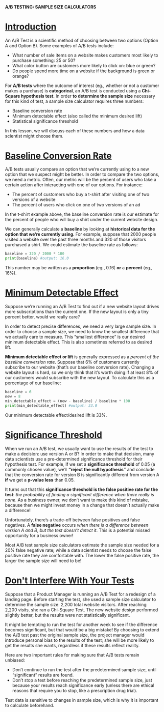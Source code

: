 #### A/B TESTING: SAMPLE SIZE CALCULATORS

# [Introduction](https://www.codecademy.com/courses/hypothesis-testing-python/lessons/a-b-test-sample-size-calculator/exercises/introduction)

An A/B Test is a scientific method of choosing between two options (Option A and Option B). 
Some examples of A/B tests include:
* What number of sale items on a website makes customers most likely to purchase something: 25 or 50?
* What color button are customers more likely to click on: blue or green?
* Do people spend more time on a website if the background is green or orange?

For **A/B tests** where the outcome of interest (eg., whether or not a customer makes a purchase) is **categorical**, 
an A/B test is conducted using a **Chi-Square hypothesis test**. 
In order **to determine the sample size** necessary for this kind of test, a sample size calculator requires three numbers:
* Baseline conversion rate
* Minimum detectable effect (also called the minimum desired lift)
* Statistical significance threshold

In this lesson, we will discuss each of these numbers and how a data scientist might choose them.

# [Baseline Conversion Rate](https://www.codecademy.com/courses/hypothesis-testing-python/lessons/a-b-test-sample-size-calculator/exercises/baseline-conversion-rate)

A/B tests usually compare an option that we’re currently using to a new option that we suspect might be better. 
In order to compare the two options, we need a metric. 
Often, our metric will be the percent of users who take a certain action after interacting with one of our options. 
For instance:
* The percent of customers who buy a t-shirt after visiting one of two versions of a website
* The percent of users who click on one of two versions of an ad

In the t-shirt example above, the baseline conversion rate is our estimate for the percent of people who will buy a shirt under the current website design.

We can generally calculate a **baseline** by looking at **historical data for the option that we’re currently using**. 
For example, suppose that 2000 people visited a website over the past three months and 320 of those visitors purchased a shirt. 
We could estimate the baseline rate as follows:
```python
baseline = 320 / 2000 * 100
print(baseline) #output: 16.0
```
This number may be written as a **proportion** (eg., 0.16) **or** a **percent** (eg., 16%).

# [Minimum Detectable Effect](https://www.codecademy.com/courses/hypothesis-testing-python/lessons/a-b-test-sample-size-calculator/exercises/minimum-detectable-effect)

Suppose we’re running an A/B Test to find out if a new website layout drives more subscriptions than the current one. 
If the new layout is only a tiny percent better, would we really care?

In order to detect precise differences, we need a very large sample size. 
In order to choose a sample size, we need to know the smallest difference that we actually care to measure. 
This “smallest difference” is our desired minimum detectable effect. 
This is also sometimes referred to as desired lift.

**Minimum detectable effect or lift** is generally expressed as a *percent of the baseline conversion rate*. 
Suppose that 6% of customers currently subscribe to our website (that’s our baseline conversion rate). 
Changing a website layout is hard, so we only think that it’s worth doing if at least 8% of our customers would subscribe with the new layout. 
To calculate this as a percentage of our baseline:
```python
baseline = 6
new = 8
min_detectable_effect = (new - baseline) / baseline * 100
print(min_detectable_effect) #output: 33.0
```
Our minimum detectable effect/desired lift is 33%.

# [Significance Threshold](https://www.codecademy.com/courses/hypothesis-testing-python/lessons/a-b-test-sample-size-calculator/exercises/significance-threshold)

When we run an A/B test, we usually want to use the results of the test to make a decision: use version A or B? 
In order to make that decision, many data scientists use a pre-determined significance threshold for their hypothesis test. 
For example, if we set a **significance threshold** of 0.05 (a commonly chosen value), 
we’ll **“reject the null hypothesis”** and conclude that the conversion rate for version B is significantly different from version A **if** we get a **p-value less** than 0.05.

It turns out that this **significance threshold is the false positive rate for the test**: 
*the probability of finding a significant difference when there really is none*. 
As a business owner, we don’t want to make this kind of mistake, because then we might invest money in a change that doesn’t actually make a difference!

Unfortunately, there’s a trade-off between false positives and false negatives. 
A **false negative** occurs *when there is a difference between version A and B, but the test doesn’t detect it*. 
This is a potential missed opportunity for a business owner!

Most A/B test sample size calculators estimate the sample size needed for a 20% false negative rate; 
while a data scientist needs to choose the false positive rate they are comfortable with. 
The lower the false positive rate, the larger the sample size will need to be!

# [Don't Interfere With Your Tests](https://www.codecademy.com/courses/hypothesis-testing-python/lessons/a-b-test-sample-size-calculator/exercises/dont-interfere-with-your-tests)

Suppose that a Product Manager is running an A/B Test for a redesign of a landing page. 
Before starting the test, she used a sample size calculator to determine the sample size: 2,200 total website visitors. 
After reaching 2,200 visits, she ran a Chi-Square Test. 
The new website design performed slightly better, but the results were not statistically significant.

It might be tempting to run the test for another week to see if the difference becomes significant, but that would be a big mistake! 
By choosing to extend the A/B test past the original sample size, the project manager would introduce personal bias to the results of the test; 
she will be more likely to get the results she wants, regardless if these results reflect reality.

Here are two important rules for making sure that A/B tests remain unbiased:
* Don’t continue to run the test after the predetermined sample size, until “significant” results are found.
* Don’t stop a test before reaching the predetermined sample size, just because your results reach significance early (unless there are ethical reasons that require you to stop, like a prescription drug trial).

Test data is sensitive to changes in sample size, which is why it is important to calculate beforehand.

![]()












